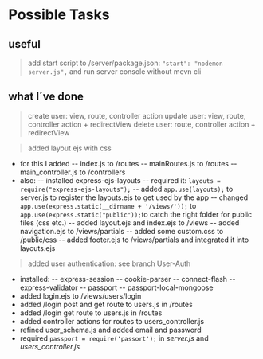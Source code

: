 # Possible Tasks

## useful
> add start script to /server/package.json: `"start": "nodemon server.js",` and run server console without mevn cli


## what I´ve done
> create user: view, route, controller action
> update user: view, route, controller action + redirectView
> delete user: route, controller action + redirectView

> added layout ejs with css
- for this I added
-- index.js to /routes
-- mainRoutes.js to /routes
-- main_controller.js to /controllers
- also:
-- installed express-ejs-layouts
-- required it: `layouts = require("express-ejs-layouts");`
-- added `app.use(layouts);` to server.js to register the layouts.ejs to get used by the app
-- changed `app.use(express.static(__dirname + '/views/'));` to `app.use(express.static("public"));`to catch the right folder for public files (css etc.)
-- added layout.ejs and index.ejs to /views
-- added navigation.ejs to /views/partials
-- added some custom.css to /public/css
-- added footer.ejs to /views/partials and integrated it into layouts.ejs

> added user authentication: see branch User-Auth
- installed:
-- express-session
-- cookie-parser
-- connect-flash
-- express-validator
-- passport
-- passport-local-mongoose
- added login.ejs to /views/users/login
- added /login post and get route to users.js in /routes
- added /login get route to users.js in /routes
- added controller actions for routes to users_controller.js
- refined user_schema.js and added email and password
- required `passport = require('passort');` in *server.js* and *users_controller.js*
